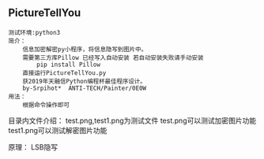 ## PictureTellYou 
	测试环境:python3
	简介：
		信息加密解密py小程序，将信息隐写到图片中。
		需要第三方库Pillow 已经写入自动安装 若自动安装失败请手动安装
			pip install Pillow
		直接运行PictureTellYou.py
		获2019年天融信Python编程杯最佳程序设计。
		by-Srpihot*  ANTI-TECH/Painter/0E0W
	用法：
		根据命令操作即可

目录内文件介绍：
	test.png,test1.png为测试文件
	test.png可以测试加密图片功能
	test1.png可以测试解密图片功能
	
原理：
	LSB隐写
